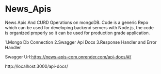 # News_Apis
News Apis And CURD Operations on mongoDB. 
Code is a generic Repo which can be used for developing backend servers with Node.js, the code is organized properly so it can be used for production grade application. 

1.Mongo Db Connection
2.Swagger Api Docs 
3.Response Handler and Error Handler 

Swagger Url:https://news-apis-com.onrender.com/api-docs/#/

http://localhost:3000/api-docs/  